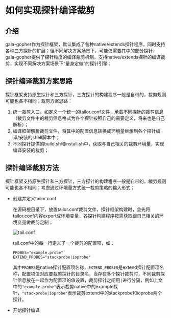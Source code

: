 如何实现探针编译裁剪
============

## 介绍

gala-gopher作为探针框架，默认集成了各种native/extends探针程序，同时支持各种三方探针的扩展；但不同解决方案场景下，可能仅需要其中的部分探针，gala-gopher提供了探针粒度的编译裁剪机制，支持native/extends探针的编译裁剪，实现不同解决方案场景下“量身定做”的探针引擎；

## 探针编译裁剪方案思路

探针框架支持原生探针和三方探针，三方探针的构建程序一般是自带的，裁剪规则可能也各不相同；裁剪方案思路：

1. 统一裁剪入口，如定义一个统一的tailor.conf文件，承载不同探针的裁剪信息（裁剪文件中的裁剪信息格式为各个探针按照自己的需要定义，将来也是自己解析）；
2. 编译框架解析裁剪文件，将其中的配置信息转换成环境量继承到各个探针编译/安装的shell脚本中；
3. 不同探针提供的build.sh和install.sh中，获取与自己相关的裁剪环境量，实现编译安装的裁剪；

## 探针编译裁剪方法

探针框架支持原生探针和三方探针，三方探针的构建程序一般是自带的，裁剪规则可能也各不相同；考虑通过环境量方式统一裁剪策略的输入形式；

- 创建并定义tailor.conf

  在源码根目录下，放置tailor.conf裁剪文件，探针框架构建时，会先将tailor.conf内容export成环境变量，各探针构建程序按需获取跟自己相关的环境变量做裁剪定制； 

  ![tail.conf](pic/tail.conf.png)

  tail.conf中的每一行定义了一个裁剪的配置项，如：

  ```
  PROBES="example.probe"`
  EXTEND_PROBES="stackprobe|ioprobe"
  ```

  其中`PROBES`是native探针配置项名称，`EXTEND_PROBES`是extend探针配置项名称，配置项值对应要裁剪探针的目录名，当存在多个探针裁剪时，不同裁剪探针信息放在一起作为配置项的值设置，裁剪探针之间用`|`进行分隔，例如上文中的`"example.probe"`表示裁剪native中的example探针，`"stackprobe|ioprobe"`表示裁剪extend中的stackprobe和ioprobe两个探针。

- 开始探针编译